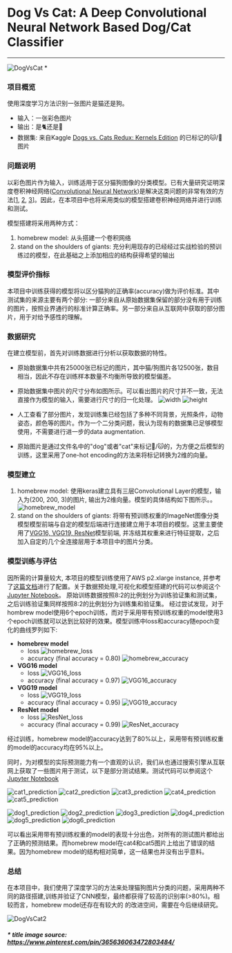 # Dog Vs Cat: A Deep Convolutional Neural Network Based Dog/Cat Classifier

---
![DogVsCat](./resource/dog_vs_cat.jpg) *



### 项目概览
使用深度学习方法识别一张图片是猫还是狗。

* 输入：一张彩色图片
* 输出：是🐈还是🐩
* 数据集: 来自Kaggle [Dogs vs. Cats Redux: Kernels Edition](https://www.kaggle.com/c/dogs-vs-cats-redux-kernels-edition) 的已标记的🐱/🐶图片

### 问题说明
以彩色图片作为输入，训练适用于区分猫狗图像的分类模型。已有大量研究证明深度卷积神经网络([Convolutional Neural Network](https://en.wikipedia.org/wiki/Convolutional_neural_network))是解决这类问题的非常有效的方法[[1](https://arxiv.org/abs/1409.1556), [2](https://papers.nips.cc/paper/4824-imagenet-classification-with-deep-convolutional-neural-networks.pdf), [3](http://papers.nips.cc/paper/4824-imagenet-classification-with-deep-convolutional-neural-networks)]。因此，在本项目中也将采用类似的模型搭建卷积神经网络并进行训练和测试。

模型搭建将采用两种方式：
 
 1. homebrew model: 从头搭建一个卷积网络
 2. stand on the shoulders of giants: 充分利用现存的已经经过实战检验的预训练过的模型，在此基础之上添加相应的结构获得希望的输出
 
### 模型评价指标 
本项目中训练获得的模型将以区分猫狗的正确率(accuracy)做为评价标准。其中测试集的来源主要有两个部分: 一部分来自从原始数据集保留的部分没有用于训练的图片，按照业界通行的标准计算正确率。另一部分来自从互联网中获取的部分图片，用于对给予感性的理解。

### 数据研究
在建立模型前，首先对训练数据进行分析以获取数据的特性。

* 原始数据集中共有25000张已标记的图片，其中猫/狗图片各12500张，数目相当，因此不存在训练样本数量不均衡所导致的模型偏差。
* 原始数据集中图片的尺寸分布如图所示。可以看出图片的尺寸并不一致，无法直接作为模型的输入，需要进行尺寸的归一化处理。
![width](./resource/width_distribution.png)
![height](./resource/height_distribution.png)

* 人工查看了部分图片，发现训练集已经包括了多种不同背景，光照条件，动物姿态，颜色等的图片。作为一个二分类问题，我认为现有的数据集已足够模型使用，不需要进行进一步的data augmentation.
* 原始图片是通过文件名中的"dog"或者"cat"来标记🐶/🐱的，为方便之后模型的训练，这里采用了one-hot encoding的方法来将标记转换为2维的向量。

### 模型建立
1. homebrew model:
	使用keras建立具有三层Convolutional Layer的模型，输入为(200, 200, 3)的图片, 输出为2维向量。模型的具体结构如下图所示。。
	![homebrew_model](./resource/homebrew_model.jpg)
2.  stand on the shoulders of giants: 
    将带有预训练权重的ImageNet图像分类模型模型前端与自定的模型后端进行连接建立用于本项目的模型。这里主要使用了[VGG16, VGG19, ResNet](https://keras.io/applications/)模型前端, 并冻结其权重来进行特征提取，之后加入自定的几个全连接层用于本项目中的图片分类。

### 模型训练与评估
因所需的计算量较大, 本项目的模型训练使用了AWS p2.xlarge instance, 并参考了[这篇文档](http://discussions.youdaxue.com/t/aws/30961)进行了配置。关于数据预处理,可视化和模型搭建的代码可以参阅这个[Jupyter Notebook](./DogVsCatFlowSetup.ipynb)。
原始训练数据按照8:2的比例划分为训练验证集和测试集，之后训练验证集同样按照8:2的比例划分为训练集和验证集。
经过尝试发现，对于hombrew model使用6个epoch训练，而对于采用带有预训练权重的model使用3个epoch训练就可以达到比较好的效果。模型训练中loss和accuracy随epoch变化的曲线罗列如下:

* **homebrew model**
    * loss 
![homebrew_loss](./resource/homebrew_loss.png)
    * accuracy (final accuracy = 0.80)
![homebrew_accuracy](./resource/homebrew_accuracy.png)
* **VGG16 model**
    * loss
![VGG16_loss](./resource/VGG16_loss.png)
    * accuracy (final accuracy = 0.97)
![VGG16_accuracy](./resource/VGG16_accuracy.png)
* **VGG19 model**
    * loss
![VGG19_loss](./resource/VGG19_loss.png)
    * accuracy (final accuracy = 0.95)
![VGG19_accuracy](./resource/VGG19_accuracy.png)
* **ResNet model**
    * loss
![ResNet_loss](./resource/ResNet_loss.png)
    * accuracy (final accuracy = 0.99)
![ResNet_accuracy](./resource/ResNet_accuracy.png)

经过训练，homebrew model的accuracy达到了80%以上，采用带有预训练权重的model的accuracy均在95%以上。 

同时，为对模型的实际预测能力有一个直观的认识，我们从也通过搜索引擎从互联网上获取了一些图片用于测试，以下是部分测试结果。测试代码可以参阅这个[Jupyter Notebook](./DogVsCatModelPrediction.ipynb)

![cat1_prediction](./resource/cat1.jpg_prediction.jpg)
![cat2_prediction](./resource/cat2.jpg_prediction.jpg)
![cat3_prediction](./resource/cat3.jpg_prediction.jpg)
![cat4_prediction](./resource/cat4.jpg_prediction.jpg)
![cat5_prediction](./resource/cat5.jpg_prediction.jpg)

![dog1_prediction](./resource/dog1.jpg_prediction.jpg)
![dog2_prediction](./resource/dog2.jpg_prediction.jpg)
![dog3_prediction](./resource/dog3.jpg_prediction.jpg)
![dog4_prediction](./resource/dog4.jpg_prediction.jpg)
![dog5_prediction](./resource/dog5.jpg_prediction.jpg)
![dog6_prediction](./resource/dog6.jpg_prediction.jpg)

可以看出采用带有预训练权重的model的表现十分出色，对所有的测试图片都给出了正确的预测结果。而homebrew model在cat4和cat5图片上给出了错误的结果。因为homebrew model的结构相对简单，这一结果也并没有出乎意料。


### 总结
在本项目中，我们使用了深度学习的方法来处理猫狗图片分类的问题，采用两种不同的路径搭建,训练并验证了CNN模型，最终都获得了较高的识别率(>80%)。相较而言，homebrew model还存在有较大的
的改进空间，需要在今后继续研究。



![DogVsCat2](./resource/dog_vs_cat_2.jpg) 



##### * title image source: https://www.pinterest.com/pin/365636063472803484/

